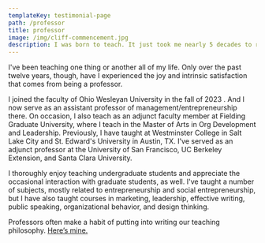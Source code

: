 ```yaml
---
templateKey: testimonial-page
path: /professor
title: professor
image: /img/cliff-commencement.jpg
description: I was born to teach. It just took me nearly 5 decades to realize it.
---
```

I﻿'ve been teaching one thing or another all of my life. Only over the past twelve years, though, have I experienced the joy and intrinsic satisfaction that comes from being a professor.

I joined the faculty of Ohio Wesleyan University in the fall of 2023 . And I now serve as an assistant professor of management/entrepreneurship there. On occasion, I also teach as an adjunct faculty member at Fielding Graduate University, where I teach in the Master of Arts in Org Development and Leadership. Previously, I have taught at Westminster College in Salt Lake City and St. Edward's University in Austin, TX. I've served as an adjunct professor at the University of San Francisco, UC Berkeley Extension, and Santa Clara University. 

I﻿ thoroughly enjoy teaching undergraduate students and appreciate the occasional interaction with graduate students, as well. I've taught a number of subjects, mostly related to entrepreneurship and social entrepreneurship, but I have also taught courses in marketing, leadership, effective writing, public speaking, organizational behavior, and design thinking. 

Professors often make a habit of putting into writing our teaching philosophy. [Here’s mine.](https://cliffordhurst.com/img/Hurst_teaching_philosophy_2024.pdf)